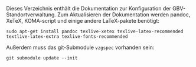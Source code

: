 Dieses Verzeichnis enthält die Dokumentation zur Konfiguration der
GBV-Standortverwaltung. Zum Aktualisieren der Dokumentation werden pandoc,
XeTeX, KOMA-script und einige andere LaTeX-pakete benötigt:

    sudo apt-get install pandoc texlive-xetex texlive-latex-recommended textlive-latex-extra texlive-fonts-recommended

Außerdem muss das git-Submodule `vzgspec` vorhanden sein:

    git submodule update --init
